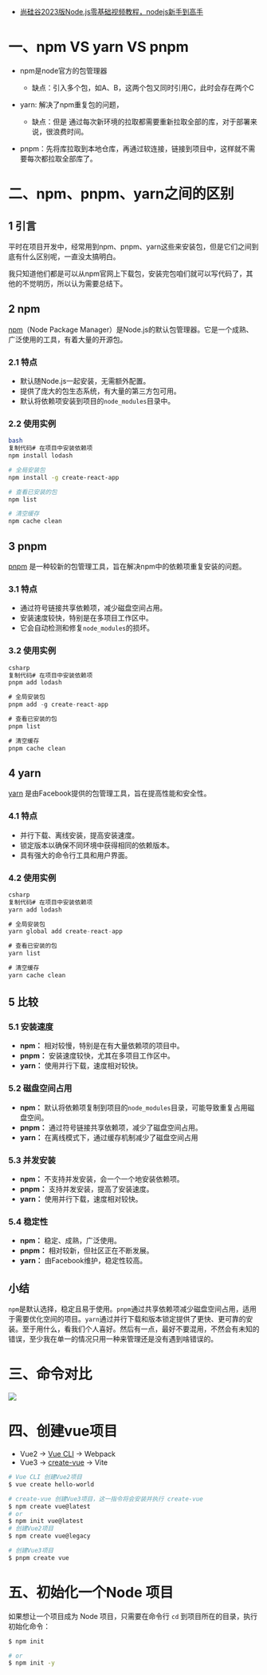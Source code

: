 * [尚硅谷2023版Node.js零基础视频教程，nodejs新手到高手](https://www.bilibili.com/video/BV1gM411W7ex?p=16&vd_source=dc55c355e9f5b6174832aacfb5d8b6aa)



# 一、npm VS yarn VS pnpm

* npm是node官方的包管理器
    * 缺点：引入多个包，如A、B，这两个包又同时引用C，此时会存在两个C

* yarn: 解决了npm重复包的问题，
    * 缺点：但是 通过每次新环境的拉取都需要重新拉取全部的库，对于部署来说，很浪费时间。

* pnpm：先将库拉取到本地仓库，再通过软连接，链接到项目中，这样就不需要每次都拉取全部库了。



# 二、npm、pnpm、yarn之间的区别

## 1 引言

平时在项目开发中，经常用到npm、pnpm、yarn这些来安装包，但是它们之间到底有什么区别呢，一直没太搞明白。

我只知道他们都是可以从npm官网上下载包，安装完包咱们就可以写代码了，其他的不觉明历，所以认为需要总结下。

## 2 npm

[npm](https://link.juejin.cn/?target=https%3A%2F%2Fwww.npmjs.com%2F)（Node Package Manager）是Node.js的默认包管理器。它是一个成熟、广泛使用的工具，有着大量的开源包。

### 2.1 特点

- 默认随Node.js一起安装，无需额外配置。
- 提供了庞大的包生态系统，有大量的第三方包可用。
- 默认将依赖项安装到项目的`node_modules`目录中。

### 2.2 使用实例

```bash
bash
复制代码# 在项目中安装依赖项
npm install lodash

# 全局安装包
npm install -g create-react-app

# 查看已安装的包
npm list

# 清空缓存
npm cache clean
```

## 3 pnpm

[pnpm](https://link.juejin.cn/?target=https%3A%2F%2Fpnpm.io%2F) 是一种较新的包管理工具，旨在解决npm中的依赖项重复安装的问题。

### 3.1 特点

- 通过符号链接共享依赖项，减少磁盘空间占用。
- 安装速度较快，特别是在多项目工作区中。
- 它会自动检测和修复`node_modules`的损坏。

### 3.2 使用实例

```csharp
csharp
复制代码# 在项目中安装依赖项
pnpm add lodash

# 全局安装包
pnpm add -g create-react-app

# 查看已安装的包
pnpm list

# 清空缓存
pnpm cache clean
```

## 4 yarn

[yarn](https://link.juejin.cn/?target=https%3A%2F%2Fyarnpkg.com%2F) 是由Facebook提供的包管理工具，旨在提高性能和安全性。

### 4.1 特点

- 并行下载、离线安装，提高安装速度。
- 锁定版本以确保不同环境中获得相同的依赖版本。
- 具有强大的命令行工具和用户界面。

### 4.2 使用实例

```csharp
csharp
复制代码# 在项目中安装依赖项
yarn add lodash

# 全局安装包
yarn global add create-react-app

# 查看已安装的包
yarn list

# 清空缓存
yarn cache clean
```

## 5 比较

### 5.1 安装速度

- **npm：** 相对较慢，特别是在有大量依赖项的项目中。
- **pnpm：** 安装速度较快，尤其在多项目工作区中。
- **yarn：** 使用并行下载，速度相对较快。

### 5.2 磁盘空间占用

- **npm：** 默认将依赖项复制到项目的`node_modules`目录，可能导致重复占用磁盘空间。
- **pnpm：** 通过符号链接共享依赖项，减少了磁盘空间占用。
- **yarn：** 在离线模式下，通过缓存机制减少了磁盘空间占用

### 5.3 并发安装

- **npm：** 不支持并发安装，会一个一个地安装依赖项。
- **pnpm：** 支持并发安装，提高了安装速度。
- **yarn：** 使用并行下载，速度相对较快。

### 5.4 稳定性

- **npm：** 稳定、成熟，广泛使用。
- **pnpm：** 相对较新，但社区正在不断发展。
- **yarn：** 由Facebook维护，稳定性较高。

## 小结

`npm`是默认选择，稳定且易于使用。`pnpm`通过共享依赖项减少磁盘空间占用，适用于需要优化空间的项目。`yarn`通过并行下载和版本锁定提供了更快、更可靠的安装。至于用什么，看我们个人喜好。然后有一点，最好不要混用，不然会有未知的错误，至少我在单一的情况只用一种来管理还是没有遇到啥错误的。





# 三、命令对比

![](/AllFiles/包管理器/vs/images/01.png)



# 四、创建vue项目

* Vue2  -> [Vue CLI](https://cli.vuejs.org/zh/#%E8%B5%B7%E6%AD%A5) -> Webpack
* Vue3 -> [create-vue](https://cn.vuejs.org/guide/scaling-up/tooling.html#project-scaffolding)  -> Vite

```bash
# Vue CLI 创建Vue2项目
$ vue create hello-world

# create-vue 创建Vue3项目，这一指令将会安装并执行 create-vue
$ npm create vue@latest
# or
$ npm init vue@latest
# 创建Vue2项目
$ npm create vue@legacy
```



```bash
# 创建Vue3项目
$ pnpm create vue
```



# 五、初始化一个Node 项目

如果想让一个项目成为 Node 项目，只需要在命令行 `cd` 到项目所在的目录，执行初始化命令：

```bash
$ npm init

# or
$ npm init -y
```





















